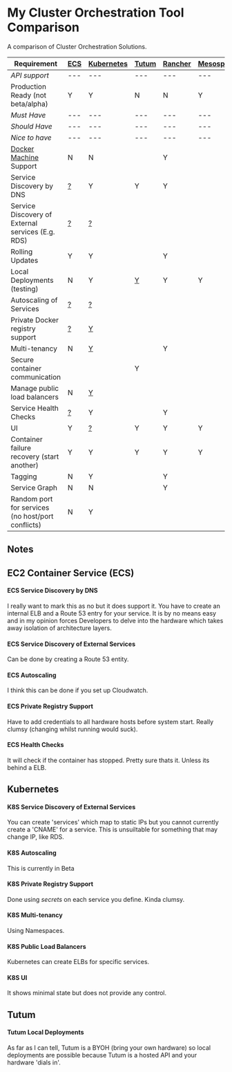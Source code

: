 # My Cluster Orchestration Tool Comparison
A comparison of Cluster Orchestration Solutions.

| Requirement | [ECS](https://aws.amazon.com/ecs/details/) | [Kubernetes](http://kubernetes.io) | [Tutum](https://www.tutum.co) | [Rancher](http://rancher.com) | [Mesosphere](https://mesosphere.com) |
| --------------- | --- | --- | --- | --- | --- |
| *API support* | --- | --- | --- | --- | --- |
| Production Ready (not beta/alpha) | Y | Y | N | N | Y |
| *Must Have* | --- | --- | --- | --- | --- |
| *Should Have* | --- | --- | --- | --- | --- |
| *Nice to have* | --- | --- | --- | --- | --- |
| [Docker Machine](https://docs.docker.com/machine/) Support | N | N | | Y | |
| Service Discovery by DNS | [?](#ecs-service-discovery-by-dns) | Y | Y | Y | |
| Service Discovery of External services (E.g. RDS) | [?](#ecs-service-discovery-of-external-services) | [?](#k8s-service-discovery-of-external-services) | | | |
| Rolling Updates | Y | Y | | Y | |
| Local Deployments (testing) | N | Y | [Y](#tutum-local-deployments) | Y | Y |
| Autoscaling of Services | [?](#ecs-autoscaling) | [?](#k8s-autoscaling) | | | |
| Private Docker registry support | [?](#ecs-private-registry-support) | [Y](#k8s-private-registry-support) | | | |
| Multi-tenancy | N | [Y](#k8s-multi-tenancy) | | Y | |
| Secure container communication | | | Y | | |
| Manage public load balancers | N | [Y](#k8s-public-load-balancers) | | | |
| Service Health Checks | [?](#ecs-health-checks) | Y | | Y | |
| UI | Y | [?](#k8s-ui) | Y | Y | Y |
| Container failure recovery (start another) | Y | Y | Y | Y | Y |
| Tagging | N | Y | | Y | |
| Service Graph | N |N | | Y | |
| Random port for services (no host/port conflicts) | N | Y | | |

## Notes
## EC2 Container Service (ECS)
#### ECS Service Discovery by DNS
I really want to mark this as no but it does support it. You have to create an internal ELB and a Route 53 entry for your service.
It is by no means easy and in my opinion forces Developers to delve into the hardware which takes away isolation of architecture layers.
#### ECS Service Discovery of External Services
Can be done by creating a Route 53 entity.
#### ECS Autoscaling
I think this can be done if you set up Cloudwatch.
#### ECS Private Registry Support
Have to add credentials to all hardware hosts before system start. Really clumsy (changing whilst running would suck).
#### ECS Health Checks
It will check if the container has stopped. Pretty sure thats it. Unless its behind a ELB.

## Kubernetes
#### K8S Service Discovery of External Services
You can create 'services' which map to static IPs but you cannot currently create a 'CNAME' for a service. This is unsuiltable for something that may change IP, like RDS.
#### K8S Autoscaling
This is currently in Beta
#### K8S Private Registry Support
Done using *secrets* on each service you define. Kinda clumsy.
#### K8S Multi-tenancy
Using Namespaces.
#### K8S Public Load Balancers
Kubernetes can create ELBs for specific services.
#### K8S UI
It shows minimal state but does not provide any control.

## Tutum
#### Tutum Local Deployments
As far as I can tell, Tutum is a BYOH (bring your own hardware) so local deployments are possible because Tutum is a hosted API and your hardware 'dials in'.

